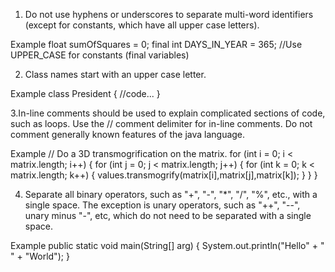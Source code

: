 
1. Do not use hyphens or underscores to separate multi-word identifiers (except for constants, which have all upper case letters).



Example
float sumOfSquares = 0;
final int DAYS_IN_YEAR = 365; //Use UPPER_CASE for constants (final variables)


2. Class names start with an upper case letter.



Example
class President {
   //code...
}

3.In-line comments should be used to explain complicated sections of code, such as loops. Use the // comment delimiter for in-line comments. Do not comment generally known features of the java language.


Example
// Do a 3D transmogrification on the matrix.
for (int i = 0; i < matrix.length; i++) {
  for (int j = 0; j < matrix.length; j++) {
    for (int k = 0; k < matrix.length; k++) {
      values.transmogrify(matrix[i],matrix[j],matrix[k]);
    }
  }
}

4. Separate all binary operators, such as "+", "-", "*", "/", "%", etc., with a single space. The exception is unary operators, such as "++", "--", unary minus "-", etc, which do not need to be separated with a single space.




Example
public static void main(String[] arg) {
    System.out.println("Hello" + " " + "World");
  }
  
